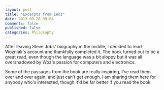 ```yaml
---
layout: post
title: "Excerpts from iWoz"
date: 2013-09-28 09:04
comments: false
published: false
categories: Philosophy
---
```


After leaving Steve Jobs' biography in the middle, I decided to read Wozniak's account and thankfully completed it. The book turned out to be a great read, even though the language was a bit sloppy but it was all overshadowed by Woz's passion for computers and electronics.

Some of the passages from the book are really inspiring, I've read them over and over again, and just can't get enough. I am sharing them here for anybody who's interested, though it'd be far better if you read the book.

